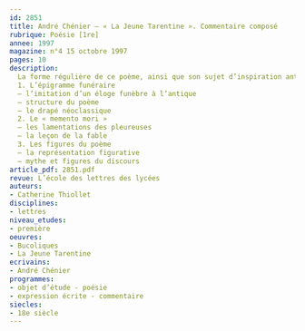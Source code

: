 ```yaml
---
id: 2851
title: André Chénier – « La Jeune Tarentine ». Commentaire composé 
rubrique: Poésie [1re]
annee: 1997
magazine: n°4 15 octobre 1997
pages: 10
description: 
  La forme régulière de ce poème, ainsi que son sujet d’inspiration antique, semblent propices à un apprentissage multiple, que le commentaire composé se propose d’illustrer dans le cadre de l’exercice rédigé.
  1. L’épigramme funéraire
  – l’imitation d’un éloge funèbre à l’antique
  – structure du poème
  – le drapé néoclassique
  2. Le « memento mori »
  – les lamentations des pleureuses
  – la leçon de la fable
  3. Les figures du poème
  – la représentation figurative
  – mythe et figures du discours
article_pdf: 2851.pdf
revue: L’école des lettres des lycées
auteurs:
- Catherine Thiollet
disciplines:
- lettres
niveau_etudes:
- première
oeuvres:
- Bucoliques
- La Jeune Tarentine
ecrivains:
- André Chénier
programmes:
- objet d’étude - poésie
- expression écrite - commentaire
siecles:
- 18e siècle
---
```

